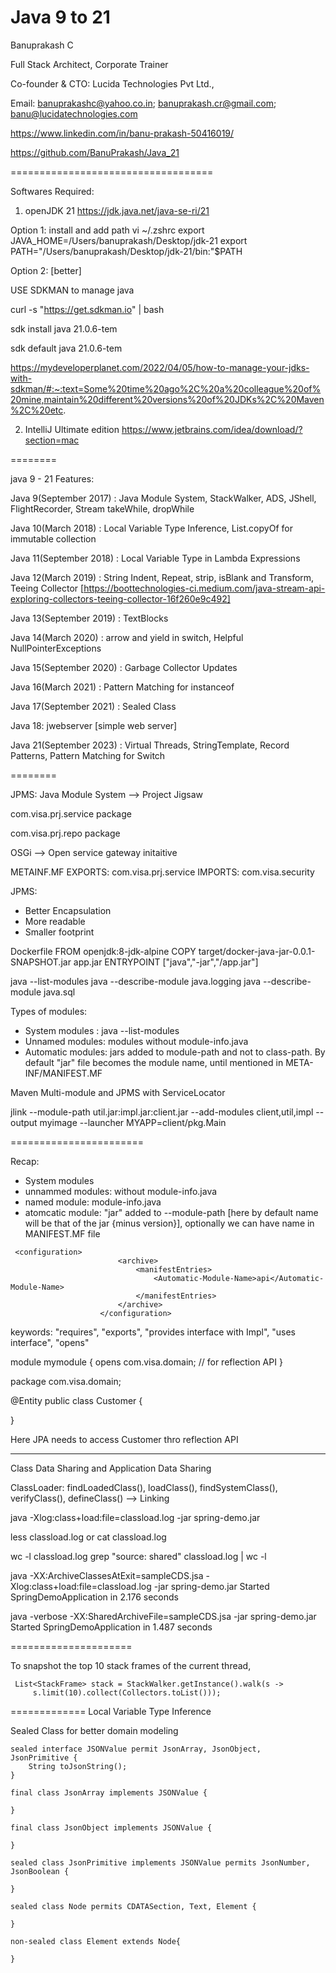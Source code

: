 # Java 9 to 21

Banuprakash C

Full Stack Architect, Corporate Trainer

Co-founder & CTO: Lucida Technologies Pvt Ltd.,

Email: banuprakashc@yahoo.co.in; banuprakash.cr@gmail.com; banu@lucidatechnologies.com

https://www.linkedin.com/in/banu-prakash-50416019/

https://github.com/BanuPrakash/Java_21

===================================

Softwares Required:

1) openJDK 21
https://jdk.java.net/java-se-ri/21

Option 1:
install and add path
vi ~/.zshrc
export JAVA_HOME=/Users/banuprakash/Desktop/jdk-21
export PATH="/Users/banuprakash/Desktop/jdk-21/bin:"$PATH

Option 2: [better]

USE SDKMAN to manage java

curl -s "https://get.sdkman.io" | bash

sdk install java 21.0.6-tem

sdk default java 21.0.6-tem 

https://mydeveloperplanet.com/2022/04/05/how-to-manage-your-jdks-with-sdkman/#:~:text=Some%20time%20ago%2C%20a%20colleague%20of%20mine,maintain%20different%20versions%20of%20JDKs%2C%20Maven%2C%20etc.


2) IntelliJ Ultimate edition https://www.jetbrains.com/idea/download/?section=mac

========

java 9 - 21 Features:

Java 9(September 2017) : Java Module System, StackWalker, ADS, JShell, FlightRecorder, Stream takeWhile, dropWhile

Java 10(March 2018) : Local Variable Type Inference, List.copyOf for immutable collection

Java 11(September 2018) : Local Variable Type in Lambda Expressions

Java 12(March 2019) : String Indent, Repeat, strip, isBlank and Transform, Teeing Collector [https://boottechnologies-ci.medium.com/java-stream-api-exploring-collectors-teeing-collector-16f260e9c492]

Java 13(September 2019) : TextBlocks

Java 14(March 2020) : arrow and yield in switch, Helpful NullPointerExceptions

Java 15(September 2020) : Garbage Collector Updates

Java 16(March 2021) : Pattern Matching for instanceof

Java 17(September 2021) : Sealed Class

Java 18: jwebserver [simple web server]

Java 21(September 2023) : Virtual Threads, StringTemplate, Record Patterns,  Pattern Matching for Switch

========

JPMS: Java Module System --> Project Jigsaw

com.visa.prj.service package

com.visa.prj.repo package


OSGi --> Open service gateway initaitive

METAINF.MF
EXPORTS: com.visa.prj.service
IMPORTS: com.visa.security

JPMS:
* Better Encapsulation
* More readable
* Smaller footprint

Dockerfile
FROM openjdk:8-jdk-alpine
COPY target/docker-java-jar-0.0.1-SNAPSHOT.jar app.jar
ENTRYPOINT ["java","-jar","/app.jar"]

java --list-modules
java --describe-module java.logging
java --describe-module java.sql 

Types of modules:
* System modules : java --list-modules
* Unnamed modules: modules without module-info.java
* Automatic modules: jars added to module-path and not to class-path. By default "jar" file becomes the module name, until mentioned in META-INF/MANIFEST.MF

Maven Multi-module and JPMS with ServiceLocator

jlink --module-path util.jar:impl.jar:client.jar --add-modules client,util,impl --output myimage --launcher MYAPP=client/pkg.Main

=======================

Recap:
* System modules
* unnammed modules: without module-info.java
* named module: module-info.java
* atomcatic module: "jar" added to --module-path [here by default name will be that of the jar {minus version}], optionally we can have name in MANIFEST.MF file
```
 <configuration>
                        <archive>
                            <manifestEntries>
                                <Automatic-Module-Name>api</Automatic-Module-Name>
                            </manifestEntries>
                        </archive>
                    </configuration>
```

keywords: "requires", "exports", "provides interface with Impl", "uses interface", "opens"

module mymodule {
    opens com.visa.domain; // for reflection API
}

package com.visa.domain;

@Entity
public class Customer {

}

Here JPA needs to access Customer thro reflection API

-------------

Class Data Sharing and Application Data Sharing

ClassLoader:
findLoadedClass(), loadClass(), findSystemClass(), verifyClass(), defineClass() --> Linking


java -Xlog:class+load:file=classload.log -jar spring-demo.jar

less classload.log or cat classload.log

wc -l classload.log
grep "source: shared" classload.log | wc -l



java -XX:ArchiveClassesAtExit=sampleCDS.jsa  -Xlog:class+load:file=classload.log -jar spring-demo.jar
Started SpringDemoApplication in 2.176 seconds


java -verbose  -XX:SharedArchiveFile=sampleCDS.jsa -jar spring-demo.jar
Started SpringDemoApplication in 1.487 seconds

=====================

To snapshot the top 10 stack frames of the current thread,

     List<StackFrame> stack = StackWalker.getInstance().walk(s ->
         s.limit(10).collect(Collectors.toList()));
 
=============
Local Variable Type Inference

Sealed Class for better domain modeling

```
sealed interface JSONValue permit JsonArray, JsonObject,  JsonPrimitive {
    String toJsonString();
}

final class JsonArray implements JSONValue {

}

final class JsonObject implements JSONValue {
    
}

sealed class JsonPrimitive implements JSONValue permits JsonNumber, JsonBoolean {
    
}

sealed class Node permits CDATASection, Text, Element {

}

non-sealed class Element extends Node{

}


```
